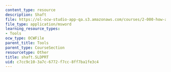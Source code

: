 ```yaml
---
content_type: resource
description: Shaft
file: https://ol-ocw-studio-app-qa.s3.amazonaws.com/courses/2-000-how-and-why-machines-work-spring-2002/c7cc9c103a7c6772f7cc8ff7ba1fe3c4_shaft.SLDPRT
file_type: application/msword
learning_resource_types:
- Tools
ocw_type: OCWFile
parent_title: Tools
parent_type: CourseSection
resourcetype: Other
title: shaft.SLDPRT
uid: c7cc9c10-3a7c-6772-f7cc-8ff7ba1fe3c4
---
```

